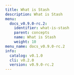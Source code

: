 ```yaml
---
title: What is Stash
description: What is Stash
menu:
  docs_v0.9.0-rc.2:
    identifier: what-is-stash
    parent: concepts
    name: What is Stash
    weight: 10
menu_name: docs_v0.9.0-rc.2
info:
  catalog: v0.1.0
  cli: v0.2.0
  version: v0.9.0-rc.2
---
```


